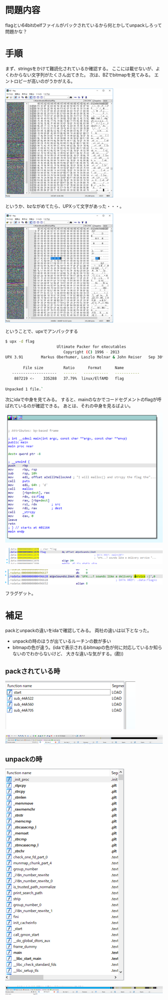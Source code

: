 # 問題内容
flagとい64bitのelfファイルがパックされているから何とかしてunpackしろって問題かな？

# 手順
まず、stringsをかけて難読化されているか確認する。
ここには載せないが、よくわからない文字列がたくさん出てきた。
次は、BZでbitmapを見てみる。
エントロピーが高いのがうかがえる。

![flag_1](flag_bz.png)

というか、bzながめてたら、UPXって文字があった・・・。

![upx](flag_upx.png)

ということで、upxでアンパックする

```bash
$ upx -d flag
                       Ultimate Packer for eXecutables
                          Copyright (C) 1996 - 2013
UPX 3.91        Markus Oberhumer, Laszlo Molnar & John Reiser   Sep 30th 2013

        File size         Ratio      Format      Name
   --------------------   ------   -----------   -----------
    887219 <-    335288   37.79%  linux/ElfAMD   flag

Unpacked 1 file.`
```

次にidaで中身を見てみる。
すると、mainのなかでコードセグメントのflagが呼ばれているのが確認できる。
あとは、それの中身を見るばよい。

![ida1](flag_ida_1.PNG)

![ida2](flag_ida_2.PNG)

![ida3](flag_ida_3.PNG)

フラグゲット。

# 補足
packとunpackの違いをidaで確認してみる。
両社の違いは以下となった。
* unpackの時のほうが出ているルーチンの数が多い
* bitmapの色が違う。(idaで表示されるbitmapの色が何に対応しているか知らないのでわからないけど、
大きな違いな気がする。(勘))

## packされている時

![ida4](flag_ida_4.PNG)

![ida7](flag_ida_7.PNG)

## unpackの時

![ida5](flag_ida_5.PNG)

![ida6](flag_ida_6.PNG)
